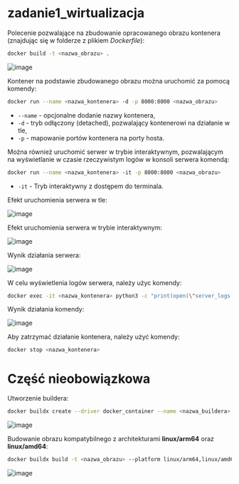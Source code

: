 # zadanie1_wirtualizacja

Polecenie pozwalające na zbudowanie opracowanego obrazu kontenera (znajdując się w folderze z plikiem *Dockerfile*):
```bash
docker build -t <nazwa_obrazu> .
```
![image](https://github.com/user-attachments/assets/cf4a814e-faac-4900-b02e-98bb48a8072c)

Kontener na podstawie zbudowanego obrazu można uruchomić za pomocą komendy:

```bash
docker run --name <nazwa_kontenera> -d -p 8000:8000 <nazwa_obrazu>   
```
- `--name` - opcjonalne dodanie nazwy kontenera,
- `-d` - tryb odłączony (detached), pozwalający kontenerowi na działanie w tle,
- `-p` - mapowanie portów kontenera na porty hosta.

Można również uruchomić serwer w trybie interaktywnym, pozwalającym na wyświetlanie w czasie rzeczywistym logów w konsoli serwera komendą:

```bash
docker run --name <nazwa_kontenera> -it -p 8000:8000 <nazwa_obrazu>
```
- `-it` - Tryb interaktywny z dostępem do terminala.
 
Efekt uruchomienia serwera w tle:

![image](https://github.com/user-attachments/assets/6899f6a2-25dc-44f8-8df2-c43221549892)

Efekt uruchomienia serwera w trybie interaktywnym:

![image](https://github.com/user-attachments/assets/17b1162d-14ec-4c51-94c0-f8c4743ff825)

Wynik działania serwera:

![image](https://github.com/user-attachments/assets/d5dab321-c74e-4a2c-bc3c-d54f8c6c94bc)

W celu wyświetlenia logów serwera, należy użyc komendy:
```bash
docker exec -it <nazwa_kontenera> python3 -c "print(open(\"server_logs.txt\", \"r\").read())"
```
Wynik działania komendy:

![image](https://github.com/user-attachments/assets/da34cdbe-c606-43ff-b366-d2cdb62a1995)

Aby zatrzymać działanie kontenera, należy użyć komendy:
```bash
docker stop <nazwa_kontenera>
```

# Część nieobowiązkowa

Utworzenie buildera:
```bash
docker buildx create --driver docker_container --name <nazwa_buildera> --use --bootstrap 
```

![image](https://github.com/user-attachments/assets/b99bdea1-aa3c-4b35-a27d-173dd1ed65ac)

Budowanie obrazu kompatybilnego z architekturami **linux/arm64** oraz **linux/amd64**:

```bash
docker buildx build -t <nazwa_obrazu> --platform linux/arm64,linux/amd64 .
```

![image](https://github.com/user-attachments/assets/bc592b4e-f685-4323-9632-4ee2cf5b5ea6)





